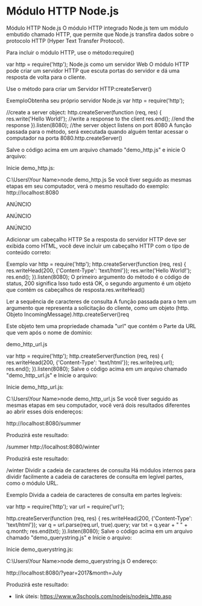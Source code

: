 # Módulo HTTP Node.js

Módulo HTTP Node.js
O módulo HTTP integrado
Node.js tem um módulo embutido chamado HTTP, que permite que Node.js transfira dados sobre o protocolo HTTP (Hyper Text Transfer Protocol).

Para incluir o módulo HTTP, use o método:require()

var http = require('http');
Node.js como um servidor Web
O módulo HTTP pode criar um servidor HTTP que escuta portas do servidor e dá uma resposta de volta para o cliente.

Use o método para criar um Servidor HTTP:createServer()

ExemploObtenha seu próprio servidor Node.js
var http = require('http');

//create a server object:
http.createServer(function (req, res) {
  res.write('Hello World!'); //write a response to the client
  res.end(); //end the response
}).listen(8080); //the server object listens on port 8080
A função passada para o método, será executada quando alguém tentar acessar o computador na porta 8080.http.createServer()

Salve o código acima em um arquivo chamado "demo_http.js" e inicie O arquivo:

Inicie demo_http.js:

C:\Users\Your Name>node demo_http.js
Se você tiver seguido as mesmas etapas em seu computador, verá o mesmo resultado do exemplo: http://localhost:8080

ANÚNCIO

ANÚNCIO

ANÚNCIO

Adicionar um cabeçalho HTTP
Se a resposta do servidor HTTP deve ser exibida como HTML, você deve incluir um cabeçalho HTTP com o tipo de conteúdo correto:

Exemplo
var http = require('http');
http.createServer(function (req, res) {
  res.writeHead(200, {'Content-Type': 'text/html'});
  res.write('Hello World!');
  res.end();
}).listen(8080);
O primeiro argumento do método é o código de status, 200 significa Isso tudo está OK, o segundo argumento é um objeto que contém os cabeçalhos de resposta.res.writeHead()

Ler a sequência de caracteres de consulta
A função passada para o tem um argumento que representa a solicitação do cliente, como um objeto (http. Objeto IncomingMessage).http.createServer()req

Este objeto tem uma propriedade chamada "url" que contém o Parte da URL que vem após o nome de domínio:

demo_http_url.js

var http = require('http');
http.createServer(function (req, res) {
  res.writeHead(200, {'Content-Type': 'text/html'});
  res.write(req.url);
  res.end();
}).listen(8080);
Salve o código acima em um arquivo chamado "demo_http_url.js" e Inicie o arquivo:

Inicie demo_http_url.js:

C:\Users\Your Name>node demo_http_url.js
Se você tiver seguido as mesmas etapas em seu computador, você verá dois resultados diferentes ao abrir esses dois endereços:

http://localhost:8080/summer

Produzirá este resultado:

/summer
http://localhost:8080/winter

Produzirá este resultado:

/winter
Dividir a cadeia de caracteres de consulta
Há módulos internos para dividir facilmente a cadeia de caracteres de consulta em legível partes, como o módulo URL.

Exemplo
Divida a cadeia de caracteres de consulta em partes legíveis:

var http = require('http');
var url = require('url');

http.createServer(function (req, res) {
  res.writeHead(200, {'Content-Type': 'text/html'});
  var q = url.parse(req.url, true).query;
  var txt = q.year + " " + q.month;
  res.end(txt);
}).listen(8080);
Salve o código acima em um arquivo chamado "demo_querystring.js" e Inicie o arquivo:

Inicie demo_querystring.js:

C:\Users\Your Name>node demo_querystring.js
O endereço:

http://localhost:8080/?year=2017&month=July

Produzirá este resultado:

- link úteis: https://www.w3schools.com/nodejs/nodejs_http.asp 